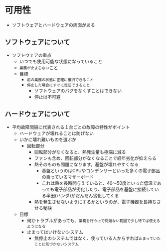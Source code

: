 # 可用性

* ソフトウェアとハードウェアの両面がある

## ソフトウェアについて

* ソフトウェアの重点
    * いつでも使用可能な状態になっていること
    * `業務が止まらない`こと
    * 目標
        * `前の業務の状態に正確に復旧できること`
        * `停止した場合にすぐに復旧できること`
            * ソフトウェアのバグをなくすことはできない
            * 停止は不可避

## ハードウェアについて

* 平均故障間隔に代表される１台ごとの故障の特性がポイント
    * ハードウェアが壊れることは防げない
    * いかに壊れ難いものを選ぶか
        * 回転部分
            * 回転部分がなくなると、熱発生量も極端に減る
            * ファンも含め、回転部分がなくなることで経年劣化が抑えらる
            * 熱そのものも問題になります。基盤が壊れやすくなる
                * 基盤というのはCPUやコンデンサーといった多くの電子部品の乗っているマザーボード
                * これは熱を長時間与えていると、40〜50度といった低温であっても電子部品が劣化したり、電子部品を基盤に接続している半田(ハンダ)がだんだん劣化してくる
            * 熱を発生させないようにするかというのが、電子機器を長持ちさせる秘訣
    * 目標
        * 何かトラブルがあっても、`業務を行う上で問題ない範囲で少し待てば使えるようになる`
        * 止まってはいけないシステム
            * 無停止のシステムではなく、使っている人からすれば`止まっていたことに気づかないシステム`
